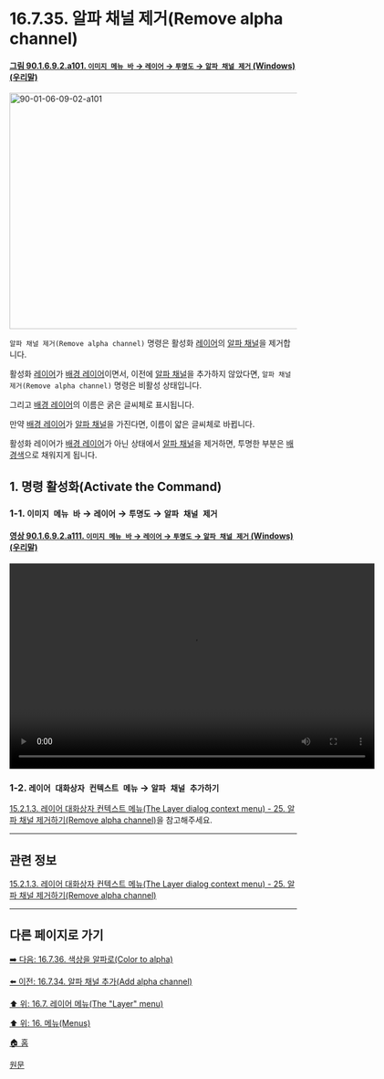 # 16.7.35. 알파 채널 제거(Remove alpha channel)

<a id="90-01-06-09-02-a101"></a>

#### [그림 90.1.6.9.2.a101. `이미지 메뉴 바` → `레이어` → `투명도` → `알파 채널 제거` (Windows) (우리말)](./90-01-06-09-02-remove_alpha_channel.md#90-01-06-09-02-a101)
<img width="574" height="414" alt="90-01-06-09-02-a101" src="https://github.com/user-attachments/assets/46c1af94-bd98-4e90-a2dd-49df0ea31a07" />

`알파 채널 제거(Remove alpha channel)` 명령은 활성화 [레이어](./19-glossaryx-layer.md)의 [알파 채널](./19-glossaryx-alpha_channel.md)을 제거합니다.

활성화 [레이어](./19-glossaryx-layer.md)가 [배경 레이어](./19-glossaryx-background_layer.md)이면서, 이전에 [알파 채널](./19-glossaryx-alpha_channel.md)을 추가하지 않았다면, `알파 채널 제거(Remove alpha channel)` 명령은 비활성 상태입니다.

그리고 [배경 레이어](./19-glossaryx-background_layer.md)의 이름은 굵은 글씨체로 표시됩니다.

만약 [배경 레이어](./19-glossaryx-background_layer.md)가 [알파 채널](./19-glossaryx-alpha_channel.md)을 가진다면, 이름이 얇은 글씨체로 바뀝니다.

활성화 레이어가 [배경 레이어](./19-glossaryx-background_layer.md)가 아닌 상태에서 [알파 채널](./19-glossaryx-alpha_channel.md)을 제거하면, 투명한 부분은 [배경색](./19-glossaryx-background_color.md)으로 채워지게 됩니다.

<a id="16-07-35-s1"></a>

## 1. 명령 활성화(Activate the Command)

<a id="16-07-35-s1-01"></a>

### 1-1. `이미지 메뉴 바` → `레이어` → `투명도` → `알파 채널 제거`

<a id="90-01-06-09-02-a111"></a>

#### [영상 90.1.6.9.2.a111. `이미지 메뉴 바` → `레이어` → `투명도` → `알파 채널 제거` (Windows) (우리말)](./90-01-06-09-02-remove_alpha_channel.md#90-01-06-09-02-a111)
<video controls="controls" width="640" height="360" src="https://github.com/user-attachments/assets/caf27e4e-342a-419c-8028-26ab7450a42c"></video>

<a id="16-07-35-s1-02"></a>

### 1-2. `레이어 대화상자 컨텍스트 메뉴` → `알파 채널 추가하기`
[15.2.1.3. 레이어 대화상자 컨텍스트 메뉴(The Layer dialog context menu) - 25. 알파 채널 제거하기(Remove alpha channel)](./15-02-01-03-the_layer_dialog_context_menu.md#15-02-01-03-s25)을 참고해주세요.

***

## 관련 정보

[15.2.1.3. 레이어 대화상자 컨텍스트 메뉴(The Layer dialog context menu) - 25. 알파 채널 제거하기(Remove alpha channel)](./15-02-01-03-the_layer_dialog_context_menu.md#15-02-01-03-s25)

***

## 다른 페이지로 가기

[➡️ 다음: 16.7.36. 색상을 알파로(Color to alpha)](./16-07-36-color-to-alpha.md)

[⬅️ 이전: 16.7.34. 알파 채널 추가(Add alpha channel)](./16-07-34-add_alpha_channel.md)

[⬆️ 위: 16.7. 레이어 메뉴(The "Layer" menu)](./16-07-00-the-layer-menu.md)

[⬆️ 위: 16. 메뉴(Menus)](./16-00-menus.md)

[🏠 홈](./00-home.md)

[원문](https://docs.gimp.org/2.10/ko/gimp-layer-alpha-remove.html)
